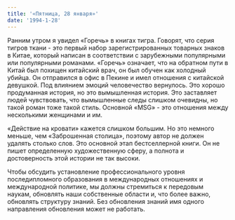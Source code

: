 ```yaml
---
title: '«Пятница, 28 января»'
date: '1994-1-28'
---
```

Ранним утром я увидел «Горечь» в книгах тигра. Говорят, что серия тигров ткани - это первый набор зарегистрированных товарных знаков в Китае, который написан в соответствии с зарубежными популярными или популярными романами. «Горечь» означает, что на обратном пути в Китай был похищен китайский врач, он был обучен как холодный убийца. Он отправился в офис в Пекине и имел отношения с китайской девушкой. Под влиянием эмоций человечество вернулось. Это хорошо продуманная история, но это вымышленная история. Это заставляет людей чувствовать, что вымышленные следы слишком очевидны, но такой роман тоже такой стиль. Основной «MSG» - это отношения между несколькими женщинами и им.

«Действие на кровати» кажется слишком большим. Но это немного меньше, чем «Заброшенная столица», поэтому автор не должен удалять столько слов. Это основной этап бестселлерной книги. Он не пишет определенную художественную сферу, а полнота и достоверность этой истории не так высоки.

Чтобы обсудить установление профессионального уровня последипломного образования в международных отношениях и международной политике, мы должны стремиться к передовым наукам, обновлять наши собственные области и, что более важно, обновлять структуру знаний. Без обновления знаний имя одного направления обновления может не работать.